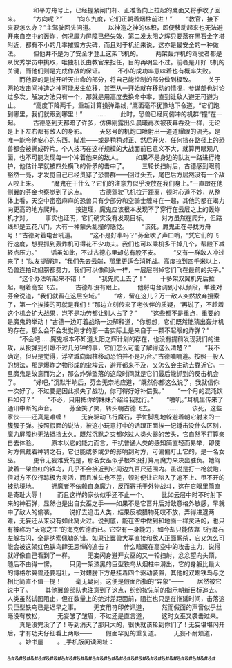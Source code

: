 　　
　　和平方舟号上，已经握紧闸门杆、正准备向上拉起的鹰面又将手收了回来。
　　“方向呢？”
　　“向东九度，它们正朝着烟柱前进！”
　　“教官，接下来要怎么办？”主驾驶回头问道。
　　以神造之神的体积，即便移动起来也无法避开来自空中的轰炸，何况魔力屏障已经失效，第二发太阳之辉只要落在黑石金字塔附近，都有不小的几率摧毁方尖碑，而且对于机组来说，这亦是最安全的一种做法。
　　但他并不是为了安全才登上这架飞机的。
　　两架轰炸机的驾驶者都是从优秀学员中挑取，唯独机长由教官来担任，目的再明显不过。前者是开好飞机的关键，而他们则是完成作战的保证。
　　不小的成功率意味着也有概率失败。
　　而他要的是抛开听天由命的部分，将自己能控制的部分做到极致。
　　关于两轮攻击间神造之神可能发生位移，甚至从一开始就在移动的情况，参谋部也讨论过多次。解决方法只有一个，那就是用高度去换命中率，直到让敌人避无可避为止。
　　“高度下降两千，重新计算投弹路线，”鹰面毫不犹豫地下令道，“它们跑到哪里，我们就跟到哪里！”
　　……
　　此时，恐兽已经同俯冲的机群“撞”在一起。
　　古德感到天都暗了许多，仿佛刚露出头晨曦再次被夜幕吞没一样，无论是上下左右都有敌人的身影。
　　天怒号的机炮口喷射出一道道耀眼的流光，是唯一能令他安心的东西。瞄准——或是稍稍对正、然后开火，任何挡在路径上的恐兽都会被撕成碎片。个人技巧在这样规模的大战面前已意义不大，就算再眼观八面，也不可能发现每一个冲着他来的敌人。
　　如果不是身边的队友一路进行掩护，他估计早就被四处横飞的骨矛的击中了。
　　三轮长扫射后，古德感到眼前豁然一亮，才发觉自己已经贯穿了恐兽群——回过头去，尾巴后方居然没有一个敌人咬上来。
　　“魔鬼在干什么？它们的注意力似乎没放在我们身上。”一直跟在他侧翼的芬金也察觉到了这点。
　　古德驾驶飞机拉开距离，顿时心道不妙，从整体上看，天空中密密麻麻的恐兽只有少部分和空骑士缠斗在一起，其他的都在竭力向更高的地方爬升。
　　按道理，魔鬼应该根本发现不了穿行在云层之上的轰炸机才对。
　　事实也证明，它们确实没有发现目标。
　　对方虽然在爬升，但路线却是五花八门，大有一种蒙头乱撞的感觉。
　　“该死，魔鬼正在寻找方舟号！”古德对着电台吼道。
　　“这不是好事吗？”芬金吹了声口哨，“凭它们的飞行速度，想要抓到轰炸机可得花不少功夫。我们也可以乘机多干掉几个，帮殿下减轻点压力。”
　　话虽如此，不过古德心里却总有股不安。
　　“又有一群敌人冲过来了！”队友提醒道，“我们先去云端，那里更适合消耗战。高度拉到四千米以上，恐兽连拍动翅膀都费力，我们可以像剃头一样，一层层削掉它们飞在最前的尖子。”
　　“这个办法听起来不错！”
　　“我先爬上去了！”
　　十多架双翼机先后拉起，朝着高空飞去。
　　古德却没有跟上。
　　他将电台调到小队频段，单独对芬金说道，“我们就留在这层空域。”
　　“啥，留在这儿？万一敌人突然放弃搜索了，第一个挨揍的可就是我们！”那边立刻传来了老伙伴的质疑，“再说了，不趁着这个机会扩大战果，岂不是功劳都让别人占了？”
　　“这些都不是重点，重要的是魔鬼的举动！”古德一边盯着战场一边解释道，“你想想，它们既然能猜出轰炸机的存在，那么会不会发觉刚才的那一击实际上是来自于一颗不起眼的炸弹？”
　　“不会吧……魔鬼根本不知道太阳之辉计划的存在，也没有提前发现我们的进攻，从投弹到引爆不过几分钟的事，它们怎么可能了解得这么清楚？”
　　“我不确定，但只是觉得，浮空城向烟柱移动恐怕并不是巧合。”古德喃喃道。按照一般人的想法，那是爆炸之物形成的尘埃云，避开都来不及，又怎么会主动去靠近它。一旦魔鬼是故意而为之，那么炸弹坠落的这段时间就是它们最后能抓到的反击机会了。
　　“好吧，”沉默半晌后，芬金无奈地应道，“既然你都这么说了，我就信你一次好了。不过要是因此损失了战功，你可得好好补偿我。”
　　“一个月的混沌饮料如何？”
　　“不必，只用把你的妹妹介绍给我就行。”
　　“啪叽。”耳机里传来了通讯中断的声音。
　　芬金笑了笑，转头朝古德飞去。
　　……
　　该死，这些家伙——还真是难缠！
　　无妄驱动飞行魔石，手忙脚乱地躲避着朝它射来的一簇簇子弹。按照假面的说法，被这小玩意打中的话跟正面挨一记锤击没什么区别，魔力屏障也无法抵挡太久。既然沉默之灾都吃过人类火器的苦头，它自然不打算亲自去体验。
　　原本以它的能力而言，干扰普通人类的感知简直轻而易举，即使对方佩戴着神罚之石，它也能或多或少的影响到对方，可偏偏盯上它的，是一名女巫。
　　更令无妄难受的是，那名女巫似乎根本没打算用魔力来决出胜负。她驾驶着一架血红的铁鸟，几乎不会接近到它周边九百尺范围内。虽说是打一枪就跑，但对方不仅行踪极为灵活，而且准头也不差，顿时便让它陷入了追不上、甩不开的被动境地。
　　拥魔者不依赖自身魔力，反而寄托于外物战斗，这在它眼里简直是奇耻大辱！
　　而且这样的家伙似乎还不止一个。
　　比如云层中时不时射下来的神石弹，显然也是出自女巫之手——如果不是它晋升后对敌意格外敏感，早就中了敌人的偷袭。
　　说好去追击人类，结果反被猎物死咬不放，弄得进退两难，无妄还从来没有如此窝火过。说到底，能在空中做到和地面一样灵活的，也只有被称为“天穹之主”的海克佐德而已。它空有一身能力，如今却只能依靠飞行魔石左躲右闪，全是纳索佩勒的错。如果让翼兽大军直接和敌人正面厮杀，它又怎么可能会被这架红色铁鸟肆无忌惮的追击？
　　什么暗藏在高空中的攻击主力，说得就好像自己看到了一样。
　　无妄闪身避开女巫的又一轮扫射，忿忿望向头顶，随后不由得一愣。
　　只见一架漆黑的巨型铁鸟从烟柱中滑出，它的身躯比最大的博格尔翼兽还要粗壮，一对翅膀下方悬挂着四个驱动装置，其他的双翅铁鸟与之相比简直不值一提！
　　毫无疑问，这便是假面所指的“异象”——
　　居然被它说中了。
　　其他翼兽部队也注意到了这点，纷纷按先前的指示朝新目标追去。人类虽然试图阻止，但在数量上的绝对差距面前，阻拦也只是在拖延时间，击落这只巨型铁鸟已是迟早之事。
　　无妄用符印传讯道，
　　然而假面的声音似乎丝毫没有放松，
　　无妄皱了皱眉，不过还是直言道，
　　这时女巫又袭击过来。
　　真是没完没了了！等到消灭了那只大的，很快就该轮到你们了！无妄堪堪闪开后，才有功夫仔细看上两眼——
　　假面罕见的重复道。
　　无妄不耐烦道，
　　。妙书屋
　　。_手机版阅读网址：
　　&#&#&#&#&#&#&#&#&#&#&#&#&#&#&#&#&#&#&#&#&#&#&#&#&#&#&#